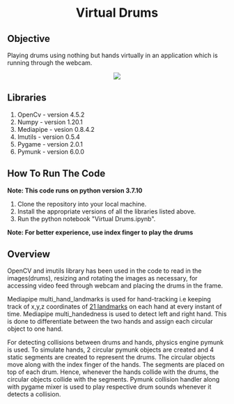 <center> <h1>Virtual Drums</h1> </center>

## Objective

Playing drums using nothing but hands virtually in an application which is running through the webcam. 

<div align="center">
    <img src="https://images-na.ssl-images-amazon.com/images/I/71vglY8AZOL.__AC_SX300_SY300_QL70_ML2_.jpg">
</div>

## Libraries

1. OpenCv - version 4.5.2
2. Numpy - version 1.20.1
3. Mediapipe - vesion 0.8.4.2
4. Imutils - version 0.5.4
5. Pygame - version 2.0.1
6. Pymunk - version 6.0.0

## How To Run The Code

**Note: This code runs on python version 3.7.10**

1. Clone the repository into your local machine.
2. Install the appropriate versions of all the libraries listed above.
3. Run the python notebook "Virtual Drums.ipynb".

**Note: For better experience, use index finger to play the drums**

## Overview

OpenCV and imutils library has been used in the code to read in the images(drums), resizing and rotating the images as necessary, for accessing video feed through webcam and placing the drums in the frame.  

Mediapipe multi_hand_landmarks is used for hand-tracking i.e keeping track of x,y,z coordinates of [21 landmarks](https://google.github.io/mediapipe/solutions/hands.html#hand-landmark-model) on each hand at every instant of time. Mediapipe multi_handedness is used to detect left and right hand. This is done to differentiate between the two hands and assign each circular object to one hand. 

For detecting collisions between drums and hands, physics engine pymunk is used. To simulate hands, 2 circular pymunk objects are created and 4 static segments are created to represent the drums. The circular objects move along with the index finger of the hands. The segments are placed on top of each drum. Hence, whenever the hands collide with the drums, the circular objects collide with the segments. Pymunk collision handler along with pygame mixer is used to play respective drum sounds whenever it detects a collision.
